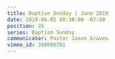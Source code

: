 ```yaml
---
title: Baptism Sunday | June 2019
date: 2019-06-02 08:30:00 -07:00
position: 28
series: Baptism Sunday
communicator: Pastor Jason Graves
vimeo_id: 340008781
---
```


